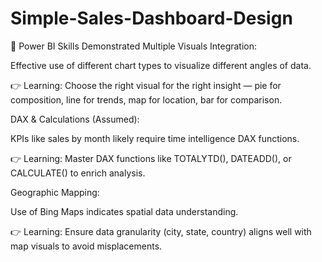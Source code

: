 # Simple-Sales-Dashboard-Design
🧠 Power BI Skills Demonstrated
Multiple Visuals Integration:

Effective use of different chart types to visualize different angles of data.

👉 Learning: Choose the right visual for the right insight — pie for composition, line for trends, map for location, bar for comparison.

DAX & Calculations (Assumed):

KPIs like sales by month likely require time intelligence DAX functions.

👉 Learning: Master DAX functions like TOTALYTD(), DATEADD(), or CALCULATE() to enrich analysis.

Geographic Mapping:

Use of Bing Maps indicates spatial data understanding.

👉 Learning: Ensure data granularity (city, state, country) aligns well with map visuals to avoid misplacements.

